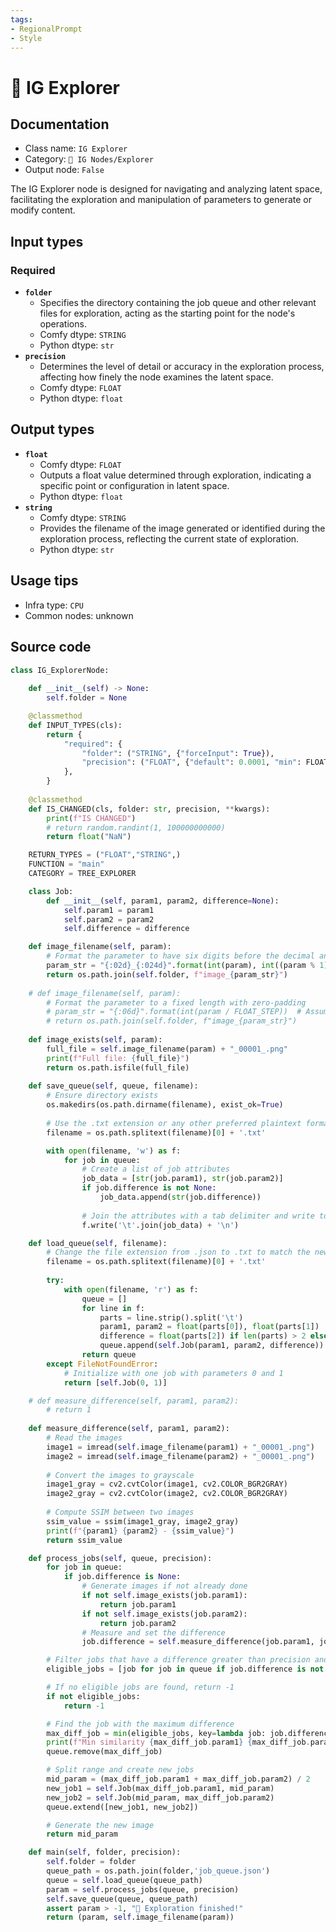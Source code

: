 ```yaml
---
tags:
- RegionalPrompt
- Style
---
```


# 🤖 IG Explorer
## Documentation
- Class name: `IG Explorer`
- Category: `🐓 IG Nodes/Explorer`
- Output node: `False`

The IG Explorer node is designed for navigating and analyzing latent space, facilitating the exploration and manipulation of parameters to generate or modify content.
## Input types
### Required
- **`folder`**
    - Specifies the directory containing the job queue and other relevant files for exploration, acting as the starting point for the node's operations.
    - Comfy dtype: `STRING`
    - Python dtype: `str`
- **`precision`**
    - Determines the level of detail or accuracy in the exploration process, affecting how finely the node examines the latent space.
    - Comfy dtype: `FLOAT`
    - Python dtype: `float`
## Output types
- **`float`**
    - Comfy dtype: `FLOAT`
    - Outputs a float value determined through exploration, indicating a specific point or configuration in latent space.
    - Python dtype: `float`
- **`string`**
    - Comfy dtype: `STRING`
    - Provides the filename of the image generated or identified during the exploration process, reflecting the current state of exploration.
    - Python dtype: `str`
## Usage tips
- Infra type: `CPU`
- Common nodes: unknown


## Source code
```python
class IG_ExplorerNode:
    
    def __init__(self) -> None:
        self.folder = None

    @classmethod
    def INPUT_TYPES(cls):
        return {
            "required": {
                "folder": ("STRING", {"forceInput": True}),
                "precision": ("FLOAT", {"default": 0.0001, "min": FLOAT_STEP, "max": 1, "step": FLOAT_STEP})
            },
        }
    
    @classmethod
    def IS_CHANGED(cls, folder: str, precision, **kwargs):
        print(f"IS CHANGED")
        # return random.randint(1, 100000000000)
        return float("NaN")

    RETURN_TYPES = ("FLOAT","STRING",)
    FUNCTION = "main"
    CATEGORY = TREE_EXPLORER

    class Job:
        def __init__(self, param1, param2, difference=None):
            self.param1 = param1
            self.param2 = param2
            self.difference = difference

    def image_filename(self, param):
        # Format the parameter to have six digits before the decimal and six digits after
        param_str = "{:02d}_{:024d}".format(int(param), int((param % 1) * 1000000000000000000000000))
        return os.path.join(self.folder, f"image_{param_str}")
    
    # def image_filename(self, param):
        # Format the parameter to a fixed length with zero-padding
        # param_str = "{:06d}".format(int(param / FLOAT_STEP))  # Assuming param is a float
        # return os.path.join(self.folder, f"image_{param_str}")
    
    def image_exists(self, param):
        full_file = self.image_filename(param) + "_00001_.png"
        print(f"Full file: {full_file}")
        return os.path.isfile(full_file)
    
    def save_queue(self, queue, filename):
        # Ensure directory exists
        os.makedirs(os.path.dirname(filename), exist_ok=True)
        
        # Use the .txt extension or any other preferred plaintext format
        filename = os.path.splitext(filename)[0] + '.txt'

        with open(filename, 'w') as f:
            for job in queue:
                # Create a list of job attributes
                job_data = [str(job.param1), str(job.param2)]
                if job.difference is not None:
                    job_data.append(str(job.difference))
                
                # Join the attributes with a tab delimiter and write to the file
                f.write('\t'.join(job_data) + '\n')

    def load_queue(self, filename):
        # Change the file extension from .json to .txt to match the new format
        filename = os.path.splitext(filename)[0] + '.txt'
        
        try:
            with open(filename, 'r') as f:
                queue = []
                for line in f:
                    parts = line.strip().split('\t')
                    param1, param2 = float(parts[0]), float(parts[1])
                    difference = float(parts[2]) if len(parts) > 2 else None
                    queue.append(self.Job(param1, param2, difference))
                return queue
        except FileNotFoundError:
            # Initialize with one job with parameters 0 and 1
            return [self.Job(0, 1)]

    # def measure_difference(self, param1, param2):
        # return 1
    
    def measure_difference(self, param1, param2):
        # Read the images
        image1 = imread(self.image_filename(param1) + "_00001_.png")
        image2 = imread(self.image_filename(param2) + "_00001_.png")
        
        # Convert the images to grayscale
        image1_gray = cv2.cvtColor(image1, cv2.COLOR_BGR2GRAY)
        image2_gray = cv2.cvtColor(image2, cv2.COLOR_BGR2GRAY)
        
        # Compute SSIM between two images
        ssim_value = ssim(image1_gray, image2_gray)
        print(f"{param1} {param2} - {ssim_value}")
        return ssim_value

    def process_jobs(self, queue, precision):
        for job in queue:
            if job.difference is None:
                # Generate images if not already done
                if not self.image_exists(job.param1):
                    return job.param1
                if not self.image_exists(job.param2):
                    return job.param2
                # Measure and set the difference
                job.difference = self.measure_difference(job.param1, job.param2)

        # Filter jobs that have a difference greater than precision and have a measured difference
        eligible_jobs = [job for job in queue if job.difference is not None and abs(job.param1 - job.param2) > precision]

        # If no eligible jobs are found, return -1
        if not eligible_jobs:
            return -1

        # Find the job with the maximum difference
        max_diff_job = min(eligible_jobs, key=lambda job: job.difference)
        print(f"Min similarity {max_diff_job.param1} {max_diff_job.param2} {max_diff_job.difference}")
        queue.remove(max_diff_job)

        # Split range and create new jobs
        mid_param = (max_diff_job.param1 + max_diff_job.param2) / 2
        new_job1 = self.Job(max_diff_job.param1, mid_param)
        new_job2 = self.Job(mid_param, max_diff_job.param2)
        queue.extend([new_job1, new_job2])

        # Generate the new image
        return mid_param

    def main(self, folder, precision):
        self.folder = folder
        queue_path = os.path.join(folder,'job_queue.json')
        queue = self.load_queue(queue_path)
        param = self.process_jobs(queue, precision)
        self.save_queue(queue, queue_path)
        assert param > -1, "🤖 Exploration finished!"
        return (param, self.image_filename(param))

```
